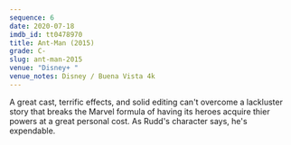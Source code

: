 ```yaml
---
sequence: 6
date: 2020-07-18
imdb_id: tt0478970
title: Ant-Man (2015)
grade: C-
slug: ant-man-2015
venue: "Disney+ "
venue_notes: Disney / Buena Vista 4k
---
```


A great cast, terrific effects, and solid editing can't overcome a lackluster story that breaks the Marvel formula of having its heroes acquire thier powers at a great personal cost. As Rudd's character says, he's expendable.

